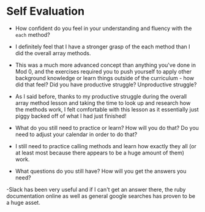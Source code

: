 # Self Evaluation

- How confident do you feel in your understanding and fluency with the `each` method?

- I definitely feel that I have a stronger grasp of the each method than I did the overall array methods.

- This was a much more advanced concept than anything you've done in Mod 0, and the exercises required you to push yourself to apply other background knowledge or learn things outside of the curriculum - how did that feel? Did you have productive struggle? Unproductive struggle?

- As I said before, thanks to my productive struggle during the overall array method lesson and taking the time to look up and research how the methods work, I felt comfortable with this lesson as it essentially just piggy backed off of what I had just finished!

- What do you still need to practice or learn? How will you do that? Do you need to adjust your calendar in order to do that?

- I still need to practice calling methods and learn how exactly they all (or at least most because there appears to be a huge amount of them) work.

- What questions do you still have? How will you get the answers you need?

-Slack has been very useful and if I can't get an answer there, the ruby documentation online as well as general google searches has proven to be a huge asset.